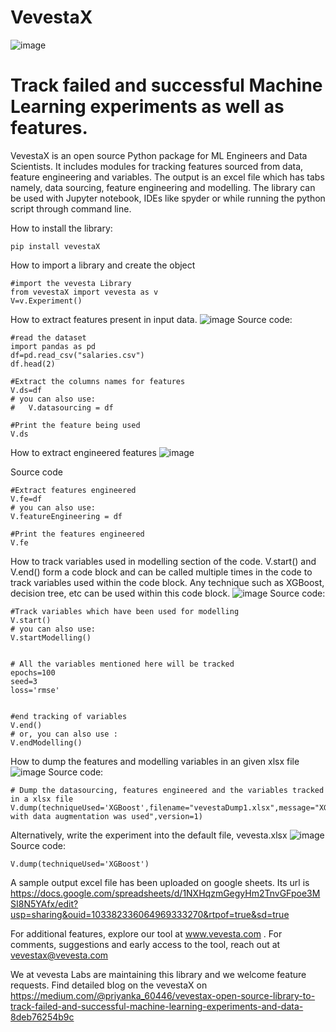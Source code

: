 # VevestaX

![image](https://user-images.githubusercontent.com/81908188/142753559-9f94639b-324b-4734-a183-cd7d2c97a3fc.png)

# Track failed and successful Machine Learning experiments as well as features.

VevestaX is an open source Python package for ML Engineers and Data Scientists.  It includes modules for tracking features sourced from data, feature engineering and variables. The output is an excel file which has tabs namely, data sourcing, feature engineering and modelling. The library can be used with Jupyter notebook, IDEs like spyder or while running the python script through command line.



How to install the library:
```
pip install vevestaX
```
How to import a library and create the object
```
#import the vevesta Library
from vevestaX import vevesta as v
V=v.Experiment()
```


How to extract features present in input data.
![image](https://user-images.githubusercontent.com/81908188/141691820-511ebba1-bc5a-4ce4-acd0-cd23ae3cd782.png)
Source code:
```
#read the dataset
import pandas as pd
df=pd.read_csv("salaries.csv")
df.head(2)

#Extract the columns names for features
V.ds=df
# you can also use:
#   V.datasourcing = df

#Print the feature being used
V.ds
```

How to extract engineered features
![image](https://user-images.githubusercontent.com/81908188/140041279-7ecd6444-a9ba-4e87-a0e5-46435c759d18.png)

Source code
```
#Extract features engineered
V.fe=df  
# you can also use:
V.featureEngineering = df

#Print the features engineered
V.fe
```
How to track variables used in modelling section of the code. V.start() and V.end() form a code block and can be called multiple times in the code to track variables used within the code block. Any technique such as XGBoost, decision tree, etc can be used within this code block.
![image](https://user-images.githubusercontent.com/81908188/140041422-97be7287-111d-40c3-bc8f-d921db90acf8.png)
Source code:
```
#Track variables which have been used for modelling
V.start()
# you can also use:
V.startModelling()


# All the variables mentioned here will be tracked
epochs=100
seed=3
loss='rmse'


#end tracking of variables
V.end()
# or, you can also use :
V.endModelling()
```
How to dump the features and modelling variables in an given xlsx file
![image](https://user-images.githubusercontent.com/81908188/140653881-1698d7ba-1c0f-4879-8a96-a90123108165.png)
Source code:
```
# Dump the datasourcing, features engineered and the variables tracked in a xlsx file
V.dump(techniqueUsed='XGBoost',filename="vevestaDump1.xlsx",message="XGboost with data augmentation was used",version=1)
```

Alternatively, write the experiment into the default file, vevesta.xlsx
![image](https://user-images.githubusercontent.com/81908188/140653897-6654e94b-a332-49a2-a7b7-416cb5bded5c.png)
Source code:
```
V.dump(techniqueUsed='XGBoost')
```
A sample output excel file has been uploaded on google sheets. Its url is https://docs.google.com/spreadsheets/d/1NXHqzmGegyHm2TnvGFpoe3MSI8N5YAfx/edit?usp=sharing&ouid=103382336064969333270&rtpof=true&sd=true



For additional features, explore our tool at www.vevesta.com . For comments, suggestions and early access to the tool, reach out at vevestax@vevesta.com

We at vevesta Labs are maintaining this library and we welcome feature requests. Find detailed blog on the vevestaX on https://medium.com/@priyanka_60446/vevestax-open-source-library-to-track-failed-and-successful-machine-learning-experiments-and-data-8deb76254b9c
